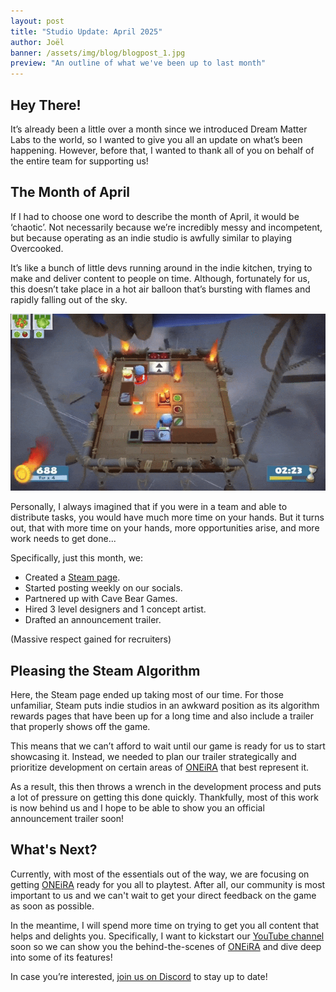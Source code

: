 ```yaml
---
layout: post
title: "Studio Update: April 2025"
author: Joël
banner: /assets/img/blog/blogpost_1.jpg
preview: "An outline of what we've been up to last month"
---
```

<h2 class="post-h2">Hey There!</h2>

It’s already been a little over a month since we introduced Dream Matter Labs to the world, so I wanted to give you all an update on what’s been happening. However, before that, I wanted to thank all of you on behalf of the entire team for supporting us!

<h2 class="post-h2">The Month of April</h2>

If I had to choose one word to describe the month of April, it would be ‘chaotic’. Not necessarily because we’re incredibly messy and incompetent, but because operating as an indie studio is awfully similar to playing Overcooked.

It’s like a bunch of little devs running around in the indie kitchen, trying to make and deliver content to people on time. Although, fortunately for us, this doesn’t take place in a hot air balloon that’s bursting with flames and rapidly falling out of the sky.

<img class="img-fluid post-image w-100" src="/assets/img/blog/overcooked.gif">

Personally, I always imagined that if you were in a team and able to distribute tasks, you would have much more time on your hands. But it turns out, that with more time on your hands, more opportunities arise, and more work needs to get done...

Specifically, just this month, we:

- Created a <a class="post-link" href="https://store.steampowered.com/app/3521080/ONEiRA/?utm_source=website&utm_medium=other&utm_campaign=wishlist&utm_content=blogpost_5" target="_blank">Steam page</a>.
- Started posting weekly on our socials.
- Partnered up with Cave Bear Games.
- Hired 3 level designers and 1 concept artist.
- Drafted an announcement trailer.

(Massive respect gained for recruiters)

<h2 class="post-h2">Pleasing the Steam Algorithm</h2>

Here, the Steam page ended up taking most of our time. For those unfamiliar, Steam puts indie studios in an awkward position as its algorithm rewards pages that have been up for a long time and also include a trailer that properly shows off the game.

This means that we can’t afford to wait until our game is ready for us to start showcasing it. Instead, we needed to plan our trailer strategically and prioritize development on certain areas of <a class="post-link" href="https://dreammatterlabs.com/">ONEiRA</a> that best represent it.

As a result, this then throws a wrench in the development process and puts a lot of pressure on getting this done quickly. Thankfully, most of this work is now behind us and I hope to be able to show you an official announcement trailer soon!

<h2 class="post-h2">What's Next?</h2>

Currently, with most of the essentials out of the way, we are focusing on getting <a class="post-link" href="https://dreammatterlabs.com/">ONEiRA</a> ready for you all to playtest. After all, our community is most important to us and we can't wait to get your direct feedback on the game as soon as possible.

In the meantime, I will spend more time on trying to get you all content that helps and delights you. Specifically, I want to kickstart our <a class="post-link" href="https://www.youtube.com/@DreamMatterLabs" target="_blank">YouTube channel</a> soon so we can show you the behind-the-scenes of <a class="post-link" href="https://dreammatterlabs.com/">ONEiRA</a> and dive deep into some of its features!

In case you’re interested, <a class="post-link" href="https://discord.gg/XAYvJhkkqE">join us on Discord</a> to stay up to date!